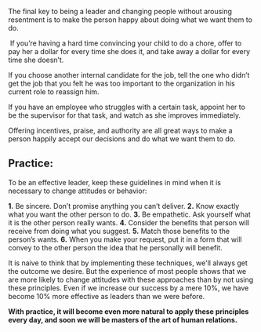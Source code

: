 The final key to being a leader and changing people without arousing resentment is to make the person happy about doing what we want them to do.

 If you’re having a hard time convincing your child to do a chore, offer to pay her a dollar for every time she does it, and take away a dollar for every time she doesn’t.  

If you choose another internal candidate for the job, tell the one who didn’t get the job that you felt he was too important to the organization in his current role to reassign him.  

If you have an employee who struggles with a certain task, appoint her to be the supervisor for that task, and watch as she improves immediately.  

Offering incentives, praise, and authority are all great ways to make a person happily accept our decisions and do what we want them to do.

## Practice:

To be an effective leader, keep these guidelines in mind when it is necessary to change attitudes or behavior:

**1.** Be sincere. Don’t promise anything you can’t deliver.
**2.** Know exactly what you want the other person to do.
**3.** Be empathetic. Ask yourself what it is the other person really wants.
**4.** Consider the benefits that person will receive from doing what you suggest.
**5.** Match those benefits to the person’s wants.
**6.** When you make your request, put it in a form that will convey to the other person the idea that he personally will benefit.

It is naive to think that by implementing these techniques, we'll always get the outcome we desire. But the experience of most people shows that we are more likely to change attitudes with these approaches than by not using these principles. Even if we increase our success by a mere 10%, we have become 10% more effective as leaders than we were before.  

**With practice, it will become even more natural to apply these principles every day, and soon we will be masters of the art of human relations.**